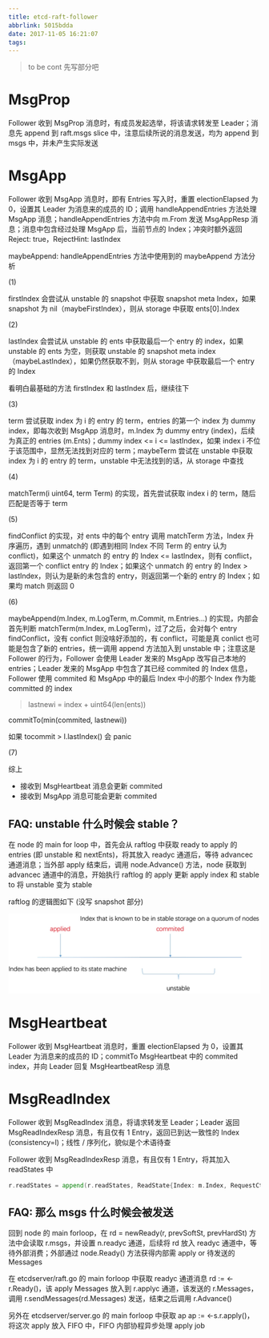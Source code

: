 ```yaml
---
title: etcd-raft-follower
abbrlink: 5015bdda
date: 2017-11-05 16:21:07
tags:
---
```


> to be cont 先写部分吧

# MsgProp

Follower 收到 MsgProp 消息时，有成员发起选举，将该请求转发至 Leader；消息先 append 到 raft.msgs slice 中，注意后续所说的消息发送，均为 append 到 msgs 中，并未产生实际发送

# MsgApp

Follower 收到 MsgApp 消息时，即有 Entries 写入时，重置 electionElapsed 为 0，设置其 Leader 为消息来的成员的 ID；调用 handleAppendEntries 方法处理 MsgApp 消息；handleAppendEntries 方法中向 m.From 发送 MsgAppResp 消息；消息中包含经过处理 MsgApp 后，当前节点的 Index；冲突时额外返回 Reject: true，RejectHint: lastIndex

maybeAppend: handleAppendEntries 方法中使用到的 maybeAppend 方法分析

(1)

firstIndex 会尝试从 unstable 的 snapshot 中获取 snapshot meta Index，如果 snapshot 为 nil（maybeFirstIndex），则从 storage 中获取 ents[0].Index

(2)

lastIndex 会尝试从 unstable 的 ents 中获取最后一个 entry 的 index，如果 unstable 的 ents 为空，则获取 unstable 的 snapshot meta index（maybeLastIndex），如果仍然获取不到，则从 storage 中获取最后一个 entry 的 Index

看明白最基础的方法 firstIndex 和 lastIndex 后，继续往下

(3)

term 尝试获取 index 为 i 的 entry 的 term，entries 的第一个 index 为 dummy index，即每次收到 MsgApp 消息时，m.Index 为 dummy entry (index)，后续为真正的 entries (m.Ents)；dummy index <= i <= lastIndex，如果 index i 不位于该范围中，显然无法找到对应的 term；maybeTerm 尝试在 unstable 中获取 index 为 i 的 entry 的 term，unstable 中无法找到的话，从 storage 中查找

(4)

matchTerm(i uint64, term Term) 的实现，首先尝试获取 index i 的 term，随后匹配是否等于 term

(5)

findConflict 的实现，对 ents 中的每个 entry 调用 matchTerm 方法，Index 升序遍历，遇到 unmatch的 (即遇到相同 Index 不同 Term 的 entry 认为 conflict)，如果这个 unmatch 的 entry 的 Index <= lastIndex，则有 conflict，返回第一个 conflict entry 的 Index；如果这个 unmatch 的 entry 的 Index > lastIndex，则认为是新的未包含的 entry，则返回第一个新的 entry 的 Index；如果均 match 则返回 0

(6)

maybeAppend(m.Index, m.LogTerm, m.Commit, m.Entries…) 的实现，内部会首先判断 matchTerm(m.Index, m.LogTerm)，过了之后，会对每个 entry findConflict，没有 confict 则没啥好添加的，有 conflict，可能是真 conlict 也可能是包含了新的 entries，统一调用 append 方法加入到 unstable 中；注意这是 Follower 的行为，Follower 会使用 Leader 发来的 MsgApp 改写自己本地的 entries；Leader 发来的 MsgApp 中包含了其已经 commited 的 Index 信息，Follower 使用 commited 和 MsgApp 中的最后 Index 中小的那个 Index 作为能 committed 的 index

> lastnewi = index + uint64(len(ents))

commitTo(min(commited, lastnewi))

如果 tocommit > l.lastIndex() 会 panic

(7)

综上

* 接收到 MsgHeartbeat 消息会更新 commited
* 接收到 MsgApp 消息可能会更新 commited

## FAQ: unstable 什么时候会 stable？

在 node 的 main for loop 中，首先会从 raftlog 中获取 ready to apply 的 entries (即 unstable 和 nextEnts)，将其放入 readyc 通道后，等待 advancec 通道消息；当外部 apply 结束后，调用 node.Advance() 方法，node 获取到 advancec 通道中的消息，开始执行 raftlog 的 apply 更新 apply index 和 stable to 将 unstable 变为 stable

raftlog 的逻辑图如下 (没写 snapshot 部分)

![raftlog](./uploads/raftlog.jpeg)

# MsgHeartbeat

Follower 收到 MsgHeartbeat 消息时，重置 electionElapsed 为 0，设置其 Leader 为消息来的成员的 ID；commitTo MsgHeartbeat 中的 commited index，并向 Leader 回复 MsgHeartbeatResp 消息

# MsgReadIndex

Follower 收到 MsgReadIndex 消息，将请求转发至 Leader；Leader 返回 MsgReadIndexResp 消息，有且仅有 1 Entry，返回已到达一致性的 Index (consistency=l)；线性 / 序列化，貌似是个术语待查

Follower 收到 MsgReadIndexResp 消息，有且仅有 1 Entry，将其加入 readStates 中

```go
r.readStates = append(r.readStates, ReadState{Index: m.Index, RequestCtx: m.Entries[0].Data})
```

## FAQ: 那么 msgs 什么时候会被发送

回到 node 的 main forloop，在 rd = newReady(r, prevSoftSt, prevHardSt) 方法中会读取 r.msgs，并设置 n.readyc 通道，后续将 rd 放入 readyc 通道中，等待外部消费；外部通过 node.Ready() 方法获得内部需 apply or 待发送的 Messages

在 etcdserver/raft.go 的 main forloop 中获取 readyc 通道消息 rd := <-r.Ready()，该 apply Messages 放入到 r.applyc 通道，该发送的 r.Messages，调用 r.sendMessages(rd.Messages) 发送，结束之后调用 r.Advance()

另外在 etcdserver/server.go 的 main forloop 中获取 ap ap := <-s.r.apply()，将这次 apply 放入 FIFO 中，FIFO 内部协程异步处理 apply job
